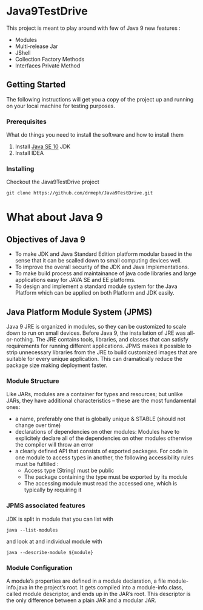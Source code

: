# Java9TestDrive

This project is meant to play around with few of Java 9 new features :
* Modules
* Multi-release Jar
* JShell
* Collection Factory Methods
* Interfaces Private Method

## Getting Started
The following instructions will get you a copy of the project up and running on your local machine for testing purposes. 

### Prerequisites
What do things you need to install the software and how to install them

1) Install [Java SE 10](https://www.oracle.com/technetwork/java/javase/downloads/index.html) JDK
2) Install IDEA

### Installing
Checkout the Java9TestDrive project
```
git clone https://github.com/drmeph/Java9TestDrive.git
```

# What about Java 9

## Objectives of Java 9
* To make JDK and Java Standard Edition platform modular based in the sense that it can be scalled down to small 
computing devices well.
* To improve the overall security of the JDK and Java Implementations.
* To make build process and maintainance of java code libraries and large applications easy for JAVA SE and EE platforms.
* To design and implement a standard module system for the Java Platform which can be applied on both Platform and JDK easily.

## Java Platform Module System (JPMS) 
Java 9 JRE is organized in modules, so they can be customized to scale down to run on small devices. 
Before Java 9, the installation of JRE was all-or-nothing. The JRE contains tools, libraries, and classes that can 
satisfy requirements for running different applications. JPMS makes it possible to strip unnecessary libraries from the 
JRE to build customized images that are suitable for every unique application. This can dramatically reduce the package 
size making deployment faster.

### Module Structure
Like JARs, modules are a container for types and resources; but unlike JARs, they have additional characteristics – 
these are the most fundamental ones:
* a name, preferably one that is globally unique & STABLE (should not change over time)
* declarations of dependencies on other modules: Modules have to explicitely declare all of the dependencies on other 
modules otherwise the compiler will throw an error
* a clearly defined API that consists of exported packages. For code in one module to access types in another, 
the following accessibility rules must be fulfilled :
  * Access type (String) must be public
  * The package containing the type must be exported by its module
  * The accessing module must read the accessed one, which is typically by requiring it


### JPMS associated features
JDK is split in module that you can list with  
```
java --list-modules 
```
and look at and individual module with 
```
java --describe-module ${module}
```

### Module Configuration
A module’s properties are defined in a module declaration, a file module-info.java in the project’s root. 
It gets compiled into a module-info.class, called module descriptor, and ends up in the JAR’s root. 
This descriptor is the only difference between a plain JAR and a modular JAR.

